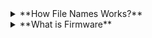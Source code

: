 <details>
<summary>**How File Names Works?**</summary>
  File names are a crucial aspect of how we organize and access digital data. A file name is a string of characters that is used to identify and distinguish a specific file from other files stored on a computer or other digital device. File names typically include both a name and a file extension that indicates the type of file and helps the operating system understand how to open and interact with it.

Here are some key details about how file names work:

- Characters allowed: File names can include letters, numbers, and some special characters like underscores, hyphens, and periods. However, there are certain characters that are not allowed in file names, such as slashes, colons, and question marks, as these characters have specific meanings in file paths and can cause errors or confusion.

- File extensions: The file extension is a part of the file name that comes after the period and indicates the type of file. For example, a file with the extension ".docx" is a Microsoft Word document, while a file with the extension ".jpg" is a digital image. File extensions can be three or four characters long and are usually standardized across different operating systems and software programs.

- Length restrictions: Different operating systems have different restrictions on the length of file names. For example, on Windows, file names can be up to 260 characters long, while on macOS, they can be up to 255 characters long. In addition, there may be specific restrictions on the length of the file name and the file extension.

- Case sensitivity: Some operating systems, such as Windows, are not case-sensitive when it comes to file names, meaning that "file.txt" and "File.txt" are treated as the same file. Other operating systems, such as macOS and Linux, are case-sensitive, meaning that "file.txt" and "File.txt" are considered to be two different files.

- File path: In addition to the file name itself, the file path is an important component of how files are organized and accessed. The file path includes the name of the drive or device where the file is stored, as well as a series of directories or folders that lead to the file. For example, a file path might look like "C:\Users\UserName\Documents\File.txt", where "C:" is the name of the drive, "Users" is a top-level directory, "UserName" is a subdirectory, and "Documents" is another subdirectory that contains the file.

- Overall, file names are a critical component of how we organize and interact with digital data. Understanding how file names work can help us to create meaningful, descriptive names for our files, and ensure that they are easily accessible and searchable.
</details>
<details>
  <summary>**What is Firmware**</summary>
  irmware is a type of software that is embedded into hardware devices, typically in the form of read-only memory (ROM) or flash memory chips. Firmware provides instructions and code that enable the device to perform specific functions, such as controlling hardware components, managing data, and communicating with other devices or networks.

Here are some key details about how firmware works:

1) Functionality: Firmware is designed to provide a specific set of functions and features for a hardware device. This can include managing power consumption, regulating temperature, controlling sensors or motors, managing data storage, or facilitating communication between devices or networks.

2) Hardware dependency: Firmware is closely tied to the hardware it is designed to run on. This means that firmware code is often written specifically for a particular type of device, and may not be easily transferable to other devices or platforms.

3) Updates and maintenance: Like other types of software, firmware may need to be updated or patched to fix bugs, improve performance, or add new features. However, updating firmware can be more complex than updating traditional software, as it often involves overwriting the existing firmware on the device's memory chip. In addition, some devices may have built-in security measures that prevent unauthorized firmware updates, making maintenance more difficult.

4) Types of firmware: There are several different types of firmware, each with its own characteristics and functions. Some common types of firmware include:

- BIOS (Basic Input/Output System): This is firmware that is stored on the motherboard of a computer and is responsible for managing hardware components such as the keyboard, mouse, and hard drive.

- UEFI (Unified Extensible Firmware Interface): This is a newer type of firmware that is designed to replace BIOS and provides more advanced features, such as support for larger hard drives and faster boot times.

- Embedded firmware: This is firmware that is built into other types of devices, such as routers, cameras, and printers, and provides the basic functionality needed to operate the device.

- Application-specific firmware: This is firmware that is designed to run specific applications or tasks, such as firmware for a digital camera that enables it to take photos and store them on a memory card.

In summary, firmware is a type of software that is embedded into hardware devices and provides the basic functionality needed to operate the device. Firmware is closely tied to the hardware it runs on and may require specialized knowledge and tools to update or maintain. There are several different types of firmware, each with its own characteristics and functions.
 </details>
